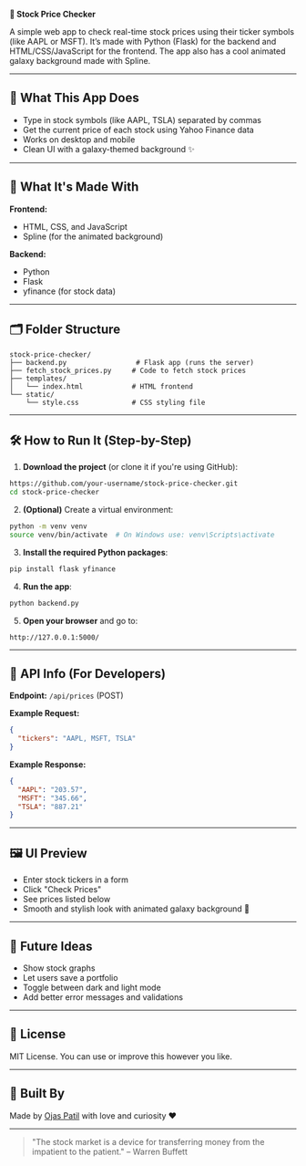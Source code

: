 **🌌 Stock Price Checker**

A simple web app to check real-time stock prices using their ticker symbols (like AAPL or MSFT). It’s made with Python (Flask) for the backend and HTML/CSS/JavaScript for the frontend. The app also has a cool animated galaxy background made with Spline.

---

## 🚀 What This App Does

* Type in stock symbols (like AAPL, TSLA) separated by commas
* Get the current price of each stock using Yahoo Finance data
* Works on desktop and mobile
* Clean UI with a galaxy-themed background ✨

---

## 🧰 What It's Made With

**Frontend:**

* HTML, CSS, and JavaScript
* Spline (for the animated background)

**Backend:**

* Python
* Flask
* yfinance (for stock data)

---

## 🗂️ Folder Structure

```
stock-price-checker/
├── backend.py                 # Flask app (runs the server)
├── fetch_stock_prices.py     # Code to fetch stock prices
├── templates/
│   └── index.html            # HTML frontend
└── static/
    └── style.css             # CSS styling file
```

---

## 🛠️ How to Run It (Step-by-Step)

1. **Download the project** (or clone it if you're using GitHub):

```bash
https://github.com/your-username/stock-price-checker.git
cd stock-price-checker
```

2. **(Optional)** Create a virtual environment:

```bash
python -m venv venv
source venv/bin/activate  # On Windows use: venv\Scripts\activate
```

3. **Install the required Python packages**:

```bash
pip install flask yfinance
```

4. **Run the app**:

```bash
python backend.py
```

5. **Open your browser** and go to:

```
http://127.0.0.1:5000/
```

---

## 📡 API Info (For Developers)

**Endpoint:** `/api/prices` (POST)

**Example Request:**

```json
{
  "tickers": "AAPL, MSFT, TSLA"
}
```

**Example Response:**

```json
{
  "AAPL": "203.57",
  "MSFT": "345.66",
  "TSLA": "887.21"
}
```

---

## 🖼️ UI Preview

* Enter stock tickers in a form
* Click "Check Prices"
* See prices listed below
* Smooth and stylish look with animated galaxy background 🌌

---

## 🔮 Future Ideas

* Show stock graphs
* Let users save a portfolio
* Toggle between dark and light mode
* Add better error messages and validations

---

## 📃 License

MIT License. You can use or improve this however you like.

---

## 🙌 Built By

Made by [Ojas Patil](https://github.com/Ojas-Patil26) with love and curiosity ❤️

---

> "The stock market is a device for transferring money from the impatient to the patient." – Warren Buffett
